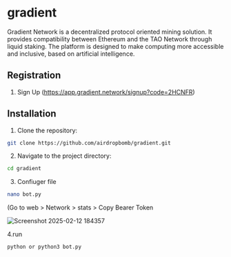 # gradient
Gradient Network is a decentralized protocol oriented mining solution. It provides compatibility between Ethereum and the TAO Network through liquid staking. The platform is designed to make computing more accessible and inclusive, based on artificial intelligence.

## Registration

1. Sign Up (https://app.gradient.network/signup?code=2HCNFR)

## Installation
1. Clone the repository:

```bash
git clone https://github.com/airdropbomb/gradient.git
```

2. Navigate to the project directory:

```bash
cd gradient
```

3. Confiuger file

```bash
nano bot.py
```
(Go to web > Network > stats > Copy Bearer Token

![Screenshot 2025-02-12 184357](https://github.com/user-attachments/assets/76a8b43d-c93c-40a0-a2b0-ca573b94ec37)

4.run 

```bash
python or python3 bot.py
```
